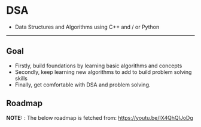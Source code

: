 # DSA
* Data Structures and Algorithms using C++ and / or Python

___ 

## Goal 
* Firstly, build foundations by learning basic algorithms and concepts
* Secondly, keep learning new algorithms to add to build problem solving skills 
* Finally, get comfortable with DSA and problem solving.

## Roadmap 

__NOTE:__ : The below roadmap is fetched from: https://youtu.be/IX4QhQlJoDg


